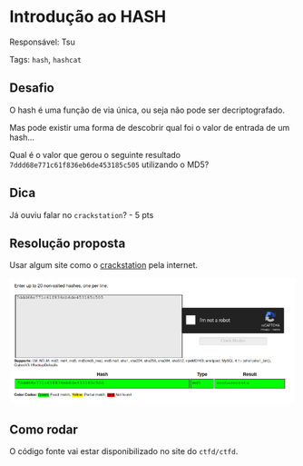 # Introdução ao HASH

Responsável: Tsu

Tags: `hash`, `hashcat`

## Desafio

O hash é uma função de via única, ou seja não pode ser decriptografado.

Mas pode existir uma forma de descobrir qual foi o valor de entrada de um hash...

Qual é o valor que gerou o seguinte resultado `7ddd68e771c61f836eb6de453185c505` utilizando o MD5?

## Dica

Já ouviu falar no `crackstation`? - 5 pts

## Resolução proposta

Usar algum site como o [crackstation](https://crackstation.net/) pela internet.

![hash quebrado](./FLAG.png)

## Como rodar

O código fonte vai estar disponibilizado no site do `ctfd/ctfd`.

